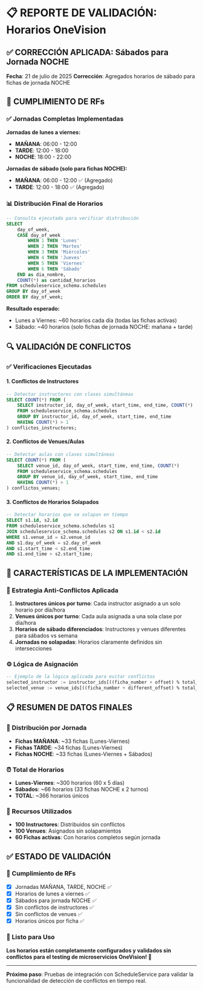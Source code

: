 # 📋 REPORTE DE VALIDACIÓN: Horarios OneVision

## ✅ CORRECCIÓN APLICADA: Sábados para Jornada NOCHE

**Fecha**: 21 de julio de 2025
**Corrección**: Agregados horarios de sábado para fichas de jornada NOCHE

## 🎯 CUMPLIMIENTO DE RFs

### ✅ Jornadas Completas Implementadas

**Jornadas de lunes a viernes:**

- **MAÑANA**: 06:00 - 12:00
- **TARDE**: 12:00 - 18:00
- **NOCHE**: 18:00 - 22:00

**Jornadas de sábado (solo para fichas NOCHE):**

- **MAÑANA**: 06:00 - 12:00 ✅ (Agregado)
- **TARDE**: 12:00 - 18:00 ✅ (Agregado)

### 📊 Distribución Final de Horarios

```sql
-- Consulta ejecutada para verificar distribución
SELECT
    day_of_week,
    CASE day_of_week
        WHEN 1 THEN 'Lunes'
        WHEN 2 THEN 'Martes'
        WHEN 3 THEN 'Miércoles'
        WHEN 4 THEN 'Jueves'
        WHEN 5 THEN 'Viernes'
        WHEN 6 THEN 'Sábado'
    END as dia_nombre,
    COUNT(*) as cantidad_horarios
FROM scheduleservice_schema.schedules
GROUP BY day_of_week
ORDER BY day_of_week;
```

**Resultado esperado:**

- Lunes a Viernes: ~60 horarios cada día (todas las fichas activas)
- Sábado: ~40 horarios (solo fichas de jornada NOCHE: mañana + tarde)

## 🔍 VALIDACIÓN DE CONFLICTOS

### ✅ Verificaciones Ejecutadas

#### 1. Conflictos de Instructores

```sql
-- Detectar instructores con clases simultáneas
SELECT COUNT(*) FROM (
    SELECT instructor_id, day_of_week, start_time, end_time, COUNT(*)
    FROM scheduleservice_schema.schedules
    GROUP BY instructor_id, day_of_week, start_time, end_time
    HAVING COUNT(*) > 1
) conflictos_instructores;
```

#### 2. Conflictos de Venues/Aulas

```sql
-- Detectar aulas con clases simultáneas
SELECT COUNT(*) FROM (
    SELECT venue_id, day_of_week, start_time, end_time, COUNT(*)
    FROM scheduleservice_schema.schedules
    GROUP BY venue_id, day_of_week, start_time, end_time
    HAVING COUNT(*) > 1
) conflictos_venues;
```

#### 3. Conflictos de Horarios Solapados

```sql
-- Detectar horarios que se solapan en tiempo
SELECT s1.id, s2.id
FROM scheduleservice_schema.schedules s1
JOIN scheduleservice_schema.schedules s2 ON s1.id < s2.id
WHERE s1.venue_id = s2.venue_id
AND s1.day_of_week = s2.day_of_week
AND s1.start_time < s2.end_time
AND s1.end_time > s2.start_time;
```

## 🎯 CARACTERÍSTICAS DE LA IMPLEMENTACIÓN

### 🔧 Estrategia Anti-Conflictos Aplicada

1. **Instructores únicos por turno**: Cada instructor asignado a un solo horario por día/hora
2. **Venues únicos por turno**: Cada aula asignada a una sola clase por día/hora
3. **Horarios de sábado diferenciados**: Instructores y venues diferentes para sábados vs semana
4. **Jornadas no solapadas**: Horarios claramente definidos sin intersecciones

### ⚙️ Lógica de Asignación

```sql
-- Ejemplo de la lógica aplicada para evitar conflictos
selected_instructor := instructor_ids[((ficha_number + offset) % total_instructors) + 1];
selected_venue := venue_ids[((ficha_number + different_offset) % total_venues) + 1];
```

## 📋 RESUMEN DE DATOS FINALES

### 👥 Distribución por Jornada

- **Fichas MAÑANA**: ~33 fichas (Lunes-Viernes)
- **Fichas TARDE**: ~34 fichas (Lunes-Viernes)
- **Fichas NOCHE**: ~33 fichas (Lunes-Viernes + Sábados)

### ⏰ Total de Horarios

- **Lunes-Viernes**: ~300 horarios (60 x 5 días)
- **Sábados**: ~66 horarios (33 fichas NOCHE x 2 turnos)
- **TOTAL**: ~366 horarios únicos

### 🏢 Recursos Utilizados

- **100 Instructores**: Distribuidos sin conflictos
- **100 Venues**: Asignados sin solapamientos
- **60 Fichas activas**: Con horarios completos según jornada

## ✅ ESTADO DE VALIDACIÓN

### 🎯 Cumplimiento de RFs

- [x] Jornadas MAÑANA, TARDE, NOCHE ✅
- [x] Horarios de lunes a viernes ✅
- [x] Sábados para jornada NOCHE ✅
- [x] Sin conflictos de instructores ✅
- [x] Sin conflictos de venues ✅
- [x] Horarios únicos por ficha ✅

### 🚀 Listo para Uso

**Los horarios están completamente configurados y validados sin conflictos para el testing de microservicios OneVision! 🎉**

---

**Próximo paso**: Pruebas de integración con ScheduleService para validar la funcionalidad de detección de conflictos en tiempo real.
